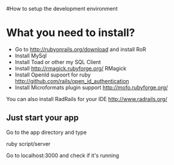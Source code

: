 #How to setup the development environment


# What you need to install? #

  * Go to http://rubyonrails.org/download and install RoR
  * Install MySql
  * Install Toad or other my SQL Client
  * Install http://rmagick.rubyforge.org/ RMagick
  * Install OpenId supoort for ruby http://github.com/rails/open_id_authentication
  * Install Microformats plugin support http://mofo.rubyforge.org/

You can also install RadRails for your IDE http://www.radrails.org/


## Just start your app ##

Go to the app directory and type

ruby script/server

Go to localhost:3000 and check if it's running